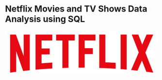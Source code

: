 # Netflix Movies and TV Shows Data Analysis using SQL
![Netflix Logo](https://github.com/shashank55-byte/netflix_sql_project/blob/main/logo.png)
